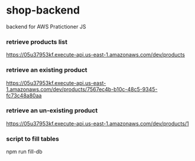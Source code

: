 # shop-backend
backend for AWS Pratictioner JS

### retrieve products list
https://05u37953kf.execute-api.us-east-1.amazonaws.com/dev/products

### retrieve an existing product
https://05u37953kf.execute-api.us-east-1.amazonaws.com/dev/products/7567ec4b-b10c-48c5-9345-fc73c48a80aa

### retrieve an un-existing product
https://05u37953kf.execute-api.us-east-1.amazonaws.com/dev/products/1

### script to fill tables
npm run fill-db
